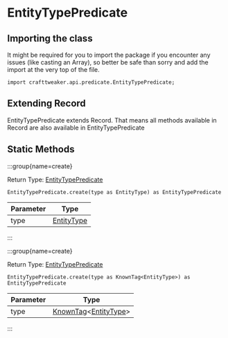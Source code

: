 # EntityTypePredicate

## Importing the class

It might be required for you to import the package if you encounter any issues (like casting an Array), so better be safe than sorry and add the import at the very top of the file.
```zenscript
import crafttweaker.api.predicate.EntityTypePredicate;
```


## Extending Record

EntityTypePredicate extends Record. That means all methods available in Record are also available in EntityTypePredicate

## Static Methods

:::group{name=create}

Return Type: [EntityTypePredicate](/vanilla/api/predicate/EntityTypePredicate)

```zenscript
EntityTypePredicate.create(type as EntityType) as EntityTypePredicate
```

| Parameter |                     Type                     |
|-----------|----------------------------------------------|
| type      | [EntityType](/vanilla/api/entity/EntityType) |


:::

:::group{name=create}

Return Type: [EntityTypePredicate](/vanilla/api/predicate/EntityTypePredicate)

```zenscript
EntityTypePredicate.create(type as KnownTag<EntityType>) as EntityTypePredicate
```

| Parameter |                                              Type                                              |
|-----------|------------------------------------------------------------------------------------------------|
| type      | [KnownTag](/vanilla/api/tag/type/KnownTag)&lt;[EntityType](/vanilla/api/entity/EntityType)&gt; |


:::

